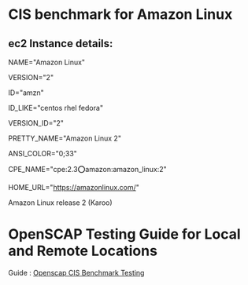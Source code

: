 # CIS benchmark for Amazon Linux

## ec2 Instance details:

NAME="Amazon Linux"

VERSION="2"

ID="amzn"

ID_LIKE="centos rhel fedora"

VERSION_ID="2"

PRETTY_NAME="Amazon Linux 2"

ANSI_COLOR="0;33"

CPE_NAME="cpe:2.3:o:amazon:amazon_linux:2"

HOME_URL="https://amazonlinux.com/"

Amazon Linux release 2 (Karoo)

# OpenSCAP Testing Guide for Local and Remote Locations

Guide : [Openscap CIS Benchmark Testing](https://github.com/sajithgairuka/CIS_benchmark_for_Amazon_Linux/files/9126912/Openscap.CIS.Benchmark.Testing.pdf)

